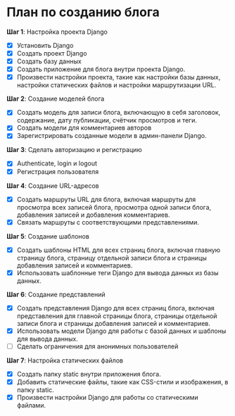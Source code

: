 # План по созданию блога

**Шаг 1**: Настройка проекта Django

- [x] Установить Django
- [x] Создать проект Django
- [x] Создать базу данных
- [x] Создать приложение для блога внутри проекта Django.
- [x] Произвести настройки проекта, такие как настройки базы данных, настройки статических файлов и настройки маршрутизации URL.

**Шаг 2**: Создание моделей блога

- [x] Создать модель для записи блога, включающую в себя заголовок, содержание, дату публикации, счётчик просмотров и теги.
- [x] Создать модели для комментариев авторов
- [x] Зарегистрировать созданные модели в админ-панели Django.

**Шаг 3**: Сделать авторизацию и регистрацию

- [x] Authenticate, login и logout
- [x] Регистрация пользователя

**Шаг 4**: Создание URL-адресов

- [x] Создать маршруты URL для блога, включая маршруты для просмотра всех записей блога, просмотра одной записи блога, добавления записей и добавления комментариев.
- [x] Связать маршруты с соответствующими представлениями.

**Шаг 5**: Создание шаблонов

- [x] Создать шаблоны HTML для всех страниц блога, включая главную страницу блога, страницу отдельной записи блога и страницы добавления записей и комментариев.
- [x] Использовать шаблонные теги Django для вывода данных из базы данных.

**Шаг 6**: Создание представлений

- [x] Создать представления Django для всех страниц блога, включая представления для главной страницы блога, страницы отдельной записи блога и страницы добавления записей и комментариев.
- [x] Использовать модели Django для работы с базой данных и шаблоны для вывода данных.
- [ ] Сделать ограничения для анонимных пользователей

**Шаг 7**: Настройка статических файлов

- [x] Создать папку static внутри приложения блога.
- [x] Добавить статические файлы, такие как CSS-стили и изображения, в папку static.
- [x] Произвести настройки Django для работы со статическими файлами.
